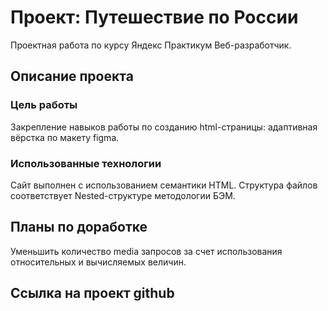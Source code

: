 # Проект: Путешествие по России
Проектная работа по курсу Яндекс Практикум Веб-разработчик.

## Описание проекта
### Цель работы
Закрепление навыков работы по созданию html-страницы: адаптивная вёрстка по макету figma.
### Использованные технологии
Сайт выполнен с использованием семантики HTML.
Структура файлов соответствует Nested-структуре методологии БЭМ.

## Планы по доработке
Уменьшить количество media запросов за счет использования относительных и вычисляемых величин.

## Ссылка на проект github